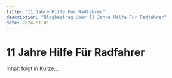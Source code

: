 ```yaml
---
title: "11 Jahre Hilfe Für Radfahrer"
description: "Blogbeitrag über 11 Jahre Hilfe Für Radfahrer"
date: 2024-01-01
---
```


# 11 Jahre Hilfe Für Radfahrer

Inhalt folgt in Kürze...
